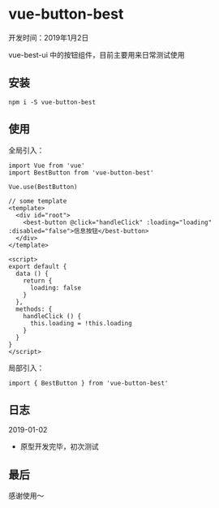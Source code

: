 # vue-button-best

开发时间：2019年1月2日

vue-best-ui 中的按钮组件，目前主要用来日常测试使用

## 安装

```
npm i -S vue-button-best
```

## 使用

全局引入：

```
import Vue from 'vue'
import BestButton from 'vue-button-best'

Vue.use(BestButton)

// some template
<template>
  <div id="root">
    <best-button @click="handleClick" :loading="loading" :disabled="false">信息按钮</best-button>
  </div>
</template>

<script>
export default {
  data () {
    return {
      loading: false
    }
  },
  methods: {
    handleClick () {
      this.loading = !this.loading
    }
  }
}
</script>
```

局部引入：

```
import { BestButton } from 'vue-button-best'
```

## 日志

2019-01-02
  - 原型开发完毕，初次测试

## 最后

感谢使用～
